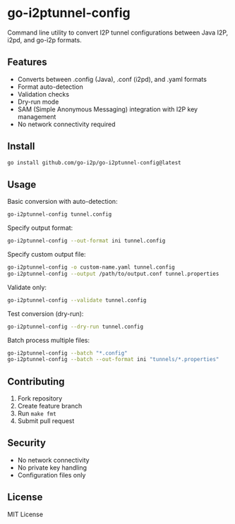 # go-i2ptunnel-config

Command line utility to convert I2P tunnel configurations between Java I2P, i2pd, and go-i2p formats.

## Features

- Converts between .config (Java), .conf (i2pd), and .yaml formats
- Format auto-detection
- Validation checks
- Dry-run mode
- SAM (Simple Anonymous Messaging) integration with I2P key management
- No network connectivity required

## Install

```bash
go install github.com/go-i2p/go-i2ptunnel-config@latest
```

## Usage

Basic conversion with auto-detection:
```bash
go-i2ptunnel-config tunnel.config
```

Specify output format:
```bash
go-i2ptunnel-config --out-format ini tunnel.config
```

Specify custom output file:
```bash
go-i2ptunnel-config -o custom-name.yaml tunnel.config
go-i2ptunnel-config --output /path/to/output.conf tunnel.properties
```

Validate only:
```bash
go-i2ptunnel-config --validate tunnel.config
```

Test conversion (dry-run):
```bash
go-i2ptunnel-config --dry-run tunnel.config
```

Batch process multiple files:
```bash
go-i2ptunnel-config --batch "*.config"
go-i2ptunnel-config --batch --out-format ini "tunnels/*.properties"
```

## Contributing

1. Fork repository
2. Create feature branch
3. Run `make fmt`
4. Submit pull request

## Security

- No network connectivity
- No private key handling
- Configuration files only

## License

MIT License